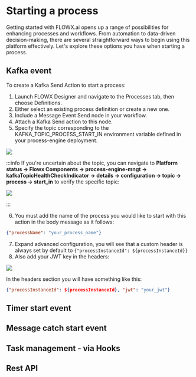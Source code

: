 # Starting a process

Getting started with FLOWX.ai opens up a range of possibilities for enhancing processes and workflows. From automation to data-driven decision-making, there are several straightforward ways to begin using this platform effectively. Let's explore these options you have when starting a process.

## Kafka event

To create a Kafka Send Action to start a process:

1. Launch FLOWX Designer and navigate to the Processes tab, then choose Definitions.
2. Either select an existing process definition or create a new one.
3. Include a Message Event Send node in your workflow.
4. Attach a Kafka Send action to this node.
5. Specify the topic corresponding to the KAFKA_TOPIC_PROCESS_START_IN environment variable defined in your process-engine deployment.

![](https://s3.eu-west-1.amazonaws.com/docx.flowx.ai/release34/topic_address.png)

:::info
If you're uncertain about the topic, you can navigate to **Platform status → Flowx Components → process-engine-mngt -> kafkaTopicHealthCheckIndicator → details → configuration → topic → process → start_in** to verify the specific topic:

![](https://s3.eu-west-1.amazonaws.com/docx.flowx.ai/release34/topic_start_process.png)

:::

6. You must add the name of the process you would like to start with this action in the body message as it follows:

```json
{"processName": "your_process_name"}
```

7. Expand advanced configuration, you will see that a custom header is always set by default to `{"processInstanceId": ${processInstanceId}}`
8. Also add your JWT key in the headers:

![](https://s3.eu-west-1.amazonaws.com/docx.flowx.ai/release34/jwt_start.png)

In the headers section you will have something like this:

```json
{"processInstanceId": ${processInstanceId}, "jwt": "your_jwt"}
```



## Timer start event

## Message catch start event

## Task management - via Hooks

## Rest API